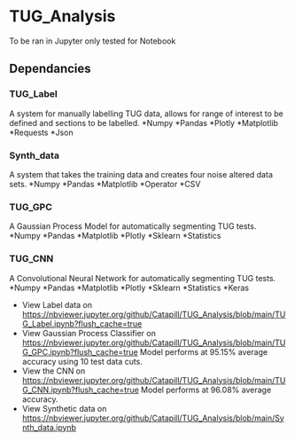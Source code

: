 # TUG_Analysis
To be ran in Jupyter only tested for Notebook
## Dependancies
### TUG_Label
A system for manually labelling TUG data, allows for range of interest to be defined and sections to be labelled.
*Numpy
*Pandas
*Plotly
*Matplotlib
*Requests
*Json
### Synth_data
A system that takes the training data and creates four noise altered data sets.
*Numpy
*Pandas
*Matplotlib
*Operator
*CSV
### TUG_GPC
A Gaussian Process Model for automatically segmenting TUG tests.
*Numpy
*Pandas
*Matplotlib
*Plotly
*Sklearn
*Statistics
### TUG_CNN
A Convolutional Neural Network for automatically segmenting TUG tests.
*Numpy
*Pandas
*Matplotlib
*Plotly
*Sklearn
*Statistics
*Keras
* View Label data on https://nbviewer.jupyter.org/github/Catapill/TUG_Analysis/blob/main/TUG_Label.ipynb?flush_cache=true
* View Gaussian Process Classifier on https://nbviewer.jupyter.org/github/Catapill/TUG_Analysis/blob/main/TUG_GPC.ipynb?flush_cache=true Model performs at 95.15% average accuracy using 10 test data cuts.
* View the CNN on https://nbviewer.jupyter.org/github/Catapill/TUG_Analysis/blob/main/TUG_CNN.ipynb?flush_cache=true Model performs at 96.08% average accuracy.
* View Synthetic data on https://nbviewer.jupyter.org/github/Catapill/TUG_Analysis/blob/main/Synth_data.ipynb
